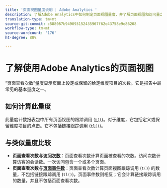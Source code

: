 ```yaml
---
title: '页面视图量度说明 | Adobe Analytics '
description: 了解Adobe Analytics中如何制定页面视图量度，并了解页面视图和访问量之间的差异。
translation-type: tm+mt
source-git-commit: c588087b949093152435967f62e43758e9e86208
workflow-type: tm+mt
source-wordcount: '176'
ht-degree: 80%

---
```



# 了解使用Adobe Analytics的页面视图

“页面查看次数”量度显示页面上设定或保留的给定维度项目的次数。它是报告中最常见的基本量度之一。

## 如何计算此量度

此量度计数报表包中所有页面视图的跟踪调用 ([`t()`](/help/implement/vars/functions/t-method.md))。对于维度，它包括定义或保留维度项目的点击。它不包括链接跟踪调用 ([`tl()`](/help/implement/vars/functions/tl-method.md))。

## 与类似量度比较

* **页面查看次数与[访问次数](visits.md)**：页面查看次数计算页面被查看的次数。访问次数计算访客的会话数。一次访问包含一个或多个页面。
* **页面查看次数与[页面事件数](page-events.md)**：页面查看次数计算页面视图跟踪调用 (`t()`) 的数量，不包括链接跟踪调用 (`tl()`)。页面事件数则相反；它会计算链接跟踪调用的数量，并且不包括页面查看次数。